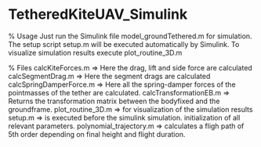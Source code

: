 # TetheredKiteUAV_Simulink

% Usage
Just run the Simulink file model_groundTethered.m for simulation. 
The setup script setup.m will be executed automatically by Simulink. 
To visualize simulation results execute plot_routine_3D.m

% Files
calcKiteForces.m => Here the drag, lift and side force are calculated 
calcSegmentDrag.m => Here the segment drags are calculated
calcSpringDamperForce.m => Here all the spring-damper forces of the pointmasses of the tether are calculated. 
calcTransformationEB.m => Returns the transformation matrix between the bodyfixed and the groundframe. 
plot_routine_3D.m => for visualization of the simulation results 
setup.m => is executed before the simulink simulation. initialization of all relevant parameters. 
polynomial_trajectory.m => calculates a fligh path of 5th order depending on final height and flight duration.
